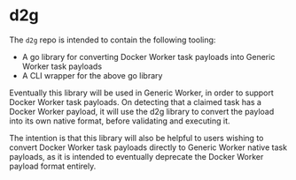# d2g

The `d2g` repo is intended to contain the following tooling:

  * A go library for converting Docker Worker task payloads into Generic Worker task payloads
  * A CLI wrapper for the above go library

Eventually this library will be used in Generic Worker, in order to support Docker Worker
task payloads. On detecting that a claimed task has a Docker Worker payload, it will use
the d2g library to convert the payload into its own native format, before validating and executing it.

The intention is that this library will also be helpful to users wishing to
convert Docker Worker task payloads directly to Generic Worker native task
payloads, as it is intended to eventually deprecate the Docker Worker payload
format entirely.
